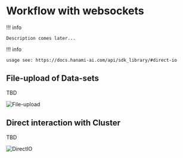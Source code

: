 # Workflow with websockets

!!! info

    Description comes later...

!!! info

    usage see: https://docs.hanami-ai.com/api/sdk_library/#direct-io

## File-upload of Data-sets

TBD

![File-upload](../img/Dataset_upload_workflow.drawio)


## Direct interaction with Cluster

TBD

![DirectIO](../img/DirectIO_workflow.drawio)
